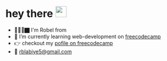 <h1>
  hey there
  <img src="https://media.giphy.com/media/hvRJCLFzcasrR4ia7z/giphy.gif" width="30px"/>
</h1>

<!--
**RoarAbiye/RoarAbiye** is a ✨ _special_ ✨ repository because its `README.md` (this file) appears on your GitHub profile.

Here are some ideas to get you started:

- 🌱 I’m currently learning ...
- 👯 I’m looking to collaborate on ...
- 🤔 I’m looking for help with ...
- 💬 Ask me about ...
- 📫 How to reach me: ...
- 😄 Pronouns: ...
- ⚡ Fun fact: ...
-->

- 👨🏿‍💻🏿 I'm Robel from
- 🌱 I’m currently learning web-development on [freecodecamp](https://www.freecodecamp.org)
- 👉 checkout my [pofile on freecodecamp](https://www.freecodecamp.org/fcc1fb1fb7b-5bf3-4651-bf1e-1fc2f5834d79)
- 📧 rblabiye5@gmail.com
